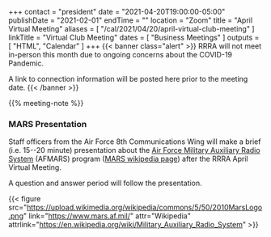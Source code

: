 +++
contact = "president"
date = "2021-04-20T19:00:00-05:00"
publishDate = "2021-02-01"
endTime = ""
location = "Zoom"
title = "April Virtual Meeting"
aliases = [ "/cal/2021/04/20/april-virtual-club-meeting" ]
linkTitle = "Virtual Club Meeting"
dates = [ "Business Meetings" ]
outputs = [ "HTML", "Calendar" ]
+++
{{< banner class="alert" >}}
RRRA will not meet in-person this month due to ongoing concerns
about the COVID-19 Pandemic.

A link to connection information will be posted here prior to the meeting date.
{{< /banner >}}

{{% meeting-note %}}

### MARS Presentation

Staff officers from the Air Force 8th Communications Wing will make a
brief (i.e. 15--20 minute) presentation about the 
[Air Force Military Auxiliary Radio
System](https://www.mars.af.mil/) (AFMARS)
program ([MARS wikipedia
page](https://en.wikipedia.org/wiki/Military_Auxiliary_Radio_System)) after
the RRRA April Virtual Meeting.

A question and answer period will follow the presentation.

{{< figure src="https://upload.wikimedia.org/wikipedia/commons/5/50/2010MarsLogo.png" link="https://www.mars.af.mil/" attr="Wikipedia" attrlink="https://en.wikipedia.org/wiki/Military_Auxiliary_Radio_System" >}}
